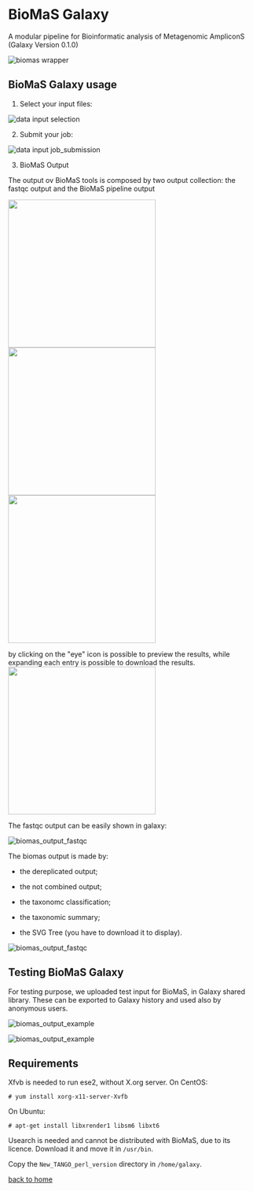 BioMaS Galaxy
=============

A modular pipeline for Bioinformatic analysis of Metagenomic AmpliconS (Galaxy Version 0.1.0)

![biomas wrapper](https://github.com/ibiom-cnr/itsonewb/raw/master/docs/images/biomas/biomas_galaxy.png)

BioMaS Galaxy usage
-------------------

1. Select your input files:

![data input selection](https://github.com/ibiom-cnr/itsonewb/raw/master/docs/images/biomas/biomas_galaxy_1.png)

2. Submit your job:

![data input job_submission](https://github.com/ibiom-cnr/itsonewb/raw/master/docs/images/biomas/biomas_galaxy_2.png)

3. BioMaS Output

The output ov BioMaS tools is composed by two output collection: the fastqc output and the BioMaS pipeline output

<img src="https://github.com/ibiom-cnr/itsonewb/raw/master/docs/images/biomas/biomas_output_1.png" width="300"/>
<img src="https://github.com/ibiom-cnr/itsonewb/raw/master/docs/images/biomas/biomas_output_2.png" width="300"/>
<img src="https://github.com/ibiom-cnr/itsonewb/raw/master/docs/images/biomas/biomas_output_3.png" width="300"/>

by clicking on the "eye" icon is possible to preview the results, while expanding each entry is possible to download the results.
<img src="https://github.com/ibiom-cnr/itsonewb/raw/master/docs/images/biomas/biomas_output_4.png" width="300"/>

The fastqc output can be easily shown in galaxy:

![biomas_output_fastqc](https://github.com/ibiom-cnr/itsonewb/raw/master/docs/images/biomas/biomas_output_fastqc.png)

The biomas output is made by:

- the dereplicated output;

- the not combined output;

- the taxonomc classification;

- the taxonomic summary;

- the SVG Tree (you have to download it to display).

![biomas_output_fastqc](https://github.com/ibiom-cnr/itsonewb/raw/master/docs/images/biomas/biomas_output_tree.png)

Testing BioMaS Galaxy
---------------------

For testing purpose, we uploaded test input for BioMaS, in Galaxy shared library. These can be exported to Galaxy history and used also by anonymous users.

![biomas_output_example](https://github.com/ibiom-cnr/itsonewb/raw/master/docs/images/biomas/biomas_example_data_1.png)

![biomas_output_example](https://github.com/ibiom-cnr/itsonewb/raw/master/docs/images/biomas/biomas_example_data_2.png)

Requirements
------------

Xfvb is needed to run ese2, without X.org server. On CentOS:

```
# yum install xorg-x11-server-Xvfb
```

On Ubuntu:
```
# apt-get install libxrender1 libsm6 libxt6
```

Usearch is needed and cannot be distributed with BioMaS, due to its licence. Download it and move it in `/usr/bin`.

Copy the ``New_TANGO_perl_version`` directory in `/home/galaxy`.

[back to home](https://github.com/ibiom-cnr/itsonewb/tree/master/README.md)
